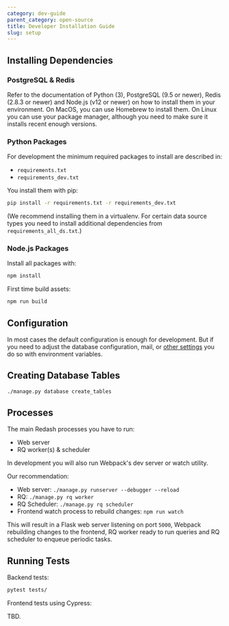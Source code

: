 ```yaml
---
category: dev-guide
parent_category: open-source
title: Developer Installation Guide
slug: setup
---
```


## Installing Dependencies

### PostgreSQL & Redis

Refer to the documentation of Python (3), PostgreSQL (9.5 or newer), Redis (2.8.3 or newer) and Node.js (v12 or newer) on how to install them in your environment. On MacOS, you can use Homebrew to install them. On Linux you can use your package manager, although you need to make sure it installs recent enough versions.

### Python Packages

For development the minimum required packages to install are described in:

- `requirements.txt`
- `requirements_dev.txt`

You install them with pip:

```bash
pip install -r requirements.txt -r requirements_dev.txt
```

(We recommend installing them in a virtualenv. For certain data source types you need to install additional dependencies from `requirements_all_ds.txt`.)

### Node.js Packages

Install all packages with:

```bash
npm install
```

First time build assets:

```bash
npm run build
```

## Configuration

In most cases the default configuration is enough for development. But if you need
to adjust the database configuration, mail, or [other settings](../admin-guide/env-vars-settings.md) you do so with environment variables.

## Creating Database Tables

```bash
./manage.py database create_tables
```

## Processes

The main Redash processes you have to run:

- Web server
- RQ worker(s) & scheduler

In development you will also run Webpack's dev server or watch utility.

Our recommendation:

- Web server: `./manage.py runserver --debugger --reload`
- RQ: `./manage.py rq worker`
- RQ Scheduler: `./manage.py rq scheduler`
- Frontend watch process to rebuild changes: `npm run watch`

This will result in a Flask web server listening on port `5000`, Webpack rebuilding changes to the frontend, RQ worker ready to run queries and RQ scheduler to enqueue periodic tasks.

## Running Tests

Backend tests:

```bash
pytest tests/
```

Frontend tests using Cypress:

TBD.
